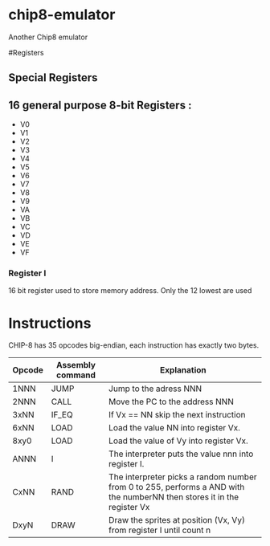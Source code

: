 # chip8-emulator

Another Chip8 emulator

#Registers

## Special Registers


## 16 general purpose 8-bit Registers :

* V0 
* V1
* V2
* V3
* V4
* V5
* V6
* V7
* V8
* V9
* VA
* VB
* VC
* VD
* VE
* VF

### Register I

16 bit register used to store memory address. Only the 12 lowest are used 

# Instructions

CHIP-8 has 35 opcodes big-endian, each instruction has exactly two bytes.


| Opcode | Assembly command  | 	Explanation       |
|--------|-------------------|--------------------|
| 1NNN   | JUMP  | Jump to the adress NNN         |
| 2NNN   | CALL  | Move the PC to the address NNN |
| 3xNN   | IF_EQ | If Vx == NN skip the next instruction |
| 6xNN   | LOAD  | Load the value NN into register Vx. |
| 8xy0   | LOAD  | Load the value of Vy into register Vx. |
| ANNN   | I     | The interpreter puts the value nnn into register I.
| CxNN   | RAND  | The interpreter picks a random number from 0 to 255, performs a AND with the numberNN then stores it in the register Vx
| DxyN   | DRAW  | Draw the sprites at position (Vx, Vy) from register I until count n

